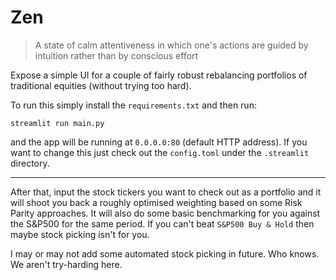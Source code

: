 # Zen

> A state of calm attentiveness in which one's actions are guided by intuition rather than by conscious effort

Expose a simple UI for a couple of fairly robust rebalancing portfolios of traditional equities (without trying too hard).

To run this simply install the `requirements.txt` and then run:

`streamlit run main.py` 

and the app will be running at `0.0.0.0:80` (default HTTP address).  If you want to change this just check out the `config.toml` under the `.streamlit` directory.

---

After that, input the stock tickers you want to check out as a portfolio and it will shoot you back a roughly optimised weighting based on some Risk Parity approaches. 
It will also do some basic benchmarking for you against the S&P500 for the same period.  If you can't beat `S&P500 Buy & Hold` then maybe stock picking isn't for you.

I may or may not add some automated stock picking in future.  Who knows.  We aren't try-harding here.
